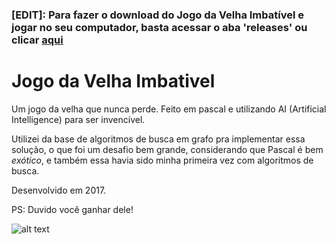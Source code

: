 ### [EDIT]: Para fazer o download do Jogo da Velha Imbatível e jogar no seu computador, basta acessar o aba 'releases' ou clicar [aqui](https://github.com/inacioMattos/Jogo-da-Velha-Imbat-vel/releases)

# Jogo da Velha Imbativel
Um jogo da velha que nunca perde. Feito em pascal e utilizando AI (Artificial Intelligence) para ser invencível. 

Utilizei da base de algoritmos de busca em grafo pra implementar essa solução, o que foi um desafio bem grande, considerando que Pascal é bem *exótico*, e também essa havia sido minha primeira vez com algoritmos de busca.

Desenvolvido em 2017.

PS: Duvido você ganhar dele!


![alt text](http://i.imgur.com/AJFJNiA.png)
